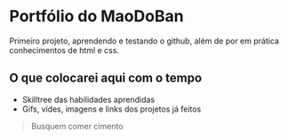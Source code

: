 # Portfólio do MaoDoBan
Primeiro projeto, aprendendo e testando o github, além de por em prática conhecimentos de html e css.

## O que colocarei aqui com o tempo
- Skilltree das habilidades aprendidas
- Gifs, vídes, imagens e links dos projetos já feitos

> Busquem comer cimento